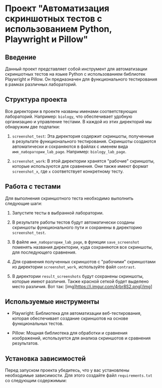 # Проект "Автоматизация скриншотных тестов с использованием Python, Playwright и Pillow"

## Введение

Данный проект представляет собой инструмент для автоматизации скриншотных тестов на языке Python с использованием библиотек Playwright и Pillow. Он предназначен для функционального тестирования в рамках различных лабораторий.

## Структура проекта

Все директории в проекте названы именами соответствующих лабораторий. Например: `biology`, что обеспечивает удобную организацию и управление тестами. В каждой из этих директорий мы обнаружим две подпапки:

1. `screenshot_test`: Эта директория содержит скриншоты, полученные в результате функционального тестирования. Скриншоты создаются автоматически и сохраняются в файлах с именем вида `имя_лаборатории_lab_page`. Например: `biology_lab_page`.

2. `screenshot_work`: В этой директории хранятся "рабочие" скриншоты, которые используются для сравнения. Они также имеют формат `screenshot_x`, где `x` соответствует конкретному тесту.

## Работа с тестами

Для выполнения скриншотного теста необходимо выполнить следующие шаги:

1. Запустите тесты в выбранной лаборатории.

2. В результате работы тестов будут автоматически созданы скриншоты функционального пути и сохранены в директорию `screenshot_test`.

3. В файле `имя_лаборатории_lab_page`, в функции `save_screenshot` поменять названия директории, куда сохраняются все скриншоты, для последующего сравнения.

4. Для сравнения полученных скриншотов с "рабочими" скриншотами из директории `screenshot_work`, используйте файл `contrast`.

5. В директории `result_screenshots` будут сохранены скриншоты, которые имеют различия.
Также красной сеткой будет выделено место различия. Вот так: [img]https://i.imgur.com/4rbr8S2.png[/img]

## Используемые инструменты

- Playwright: Библиотека для автоматизации веб-тестирования, которая обеспечивает создание скриншотов на основе функциональных тестов.

- Pillow: Мощная библиотека для обработки и сравнения изображений, используется для анализа скриншотов и сравнения результатов.

## Установка зависимостей

Перед запуском проекта убедитесь, что у вас установлены необходимые зависимости. Для этого создайте файл `requirements.txt` со следующим содержимым:
